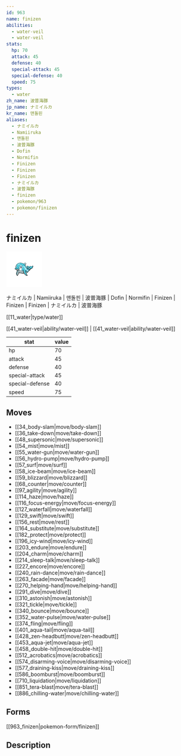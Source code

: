 ```yaml
---
id: 963
name: finizen
abilities:
  - water-veil
  - water-veil
stats:
  hp: 70
  attack: 45
  defense: 40
  special-attack: 45
  special-defense: 40
  speed: 75
types:
  - water
zh_name: 波普海豚
jp_name: ナミイルカ
kr_name: 맨돌핀
aliases:
  - ナミイルカ
  - Namiiruka
  - 맨돌핀
  - 波普海豚
  - Dofin
  - Normifin
  - Finizen
  - Finizen
  - Finizen
  - ナミイルカ
  - 波普海豚
  - finizen
  - pokemon/963
  - pokemon/finizen
---
```

# finizen

![](https://raw.githubusercontent.com/PokeAPI/sprites/master/sprites/pokemon/963.png)

ナミイルカ | Namiiruka | 맨돌핀 | 波普海豚 | Dofin | Normifin | Finizen | Finizen | Finizen | ナミイルカ | 波普海豚

[[11_water|type/water]]

[[41_water-veil|ability/water-veil]] | [[41_water-veil|ability/water-veil]]

|stat|value|
|---|---|
|hp|70|
|attack|45|
|defense|40|
|special-attack|45|
|special-defense|40|
|speed|75|


## Moves

- [[34_body-slam|move/body-slam]]
- [[36_take-down|move/take-down]]
- [[48_supersonic|move/supersonic]]
- [[54_mist|move/mist]]
- [[55_water-gun|move/water-gun]]
- [[56_hydro-pump|move/hydro-pump]]
- [[57_surf|move/surf]]
- [[58_ice-beam|move/ice-beam]]
- [[59_blizzard|move/blizzard]]
- [[68_counter|move/counter]]
- [[97_agility|move/agility]]
- [[114_haze|move/haze]]
- [[116_focus-energy|move/focus-energy]]
- [[127_waterfall|move/waterfall]]
- [[129_swift|move/swift]]
- [[156_rest|move/rest]]
- [[164_substitute|move/substitute]]
- [[182_protect|move/protect]]
- [[196_icy-wind|move/icy-wind]]
- [[203_endure|move/endure]]
- [[204_charm|move/charm]]
- [[214_sleep-talk|move/sleep-talk]]
- [[227_encore|move/encore]]
- [[240_rain-dance|move/rain-dance]]
- [[263_facade|move/facade]]
- [[270_helping-hand|move/helping-hand]]
- [[291_dive|move/dive]]
- [[310_astonish|move/astonish]]
- [[321_tickle|move/tickle]]
- [[340_bounce|move/bounce]]
- [[352_water-pulse|move/water-pulse]]
- [[374_fling|move/fling]]
- [[401_aqua-tail|move/aqua-tail]]
- [[428_zen-headbutt|move/zen-headbutt]]
- [[453_aqua-jet|move/aqua-jet]]
- [[458_double-hit|move/double-hit]]
- [[512_acrobatics|move/acrobatics]]
- [[574_disarming-voice|move/disarming-voice]]
- [[577_draining-kiss|move/draining-kiss]]
- [[586_boomburst|move/boomburst]]
- [[710_liquidation|move/liquidation]]
- [[851_tera-blast|move/tera-blast]]
- [[886_chilling-water|move/chilling-water]]

## Forms



[[963_finizen|pokemon-form/finizen]]

## Description



